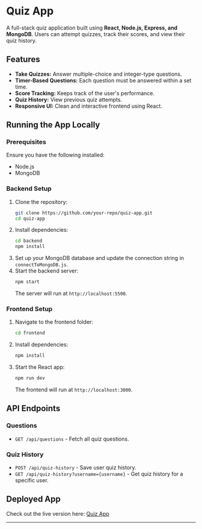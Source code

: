 # Quiz App

A full-stack quiz application built using **React, Node.js, Express, and MongoDB**. Users can attempt quizzes, track their scores, and view their quiz history.

## Features

- **Take Quizzes:** Answer multiple-choice and integer-type questions.
- **Timer-Based Questions:** Each question must be answered within a set time.
- **Score Tracking:** Keeps track of the user's performance.
- **Quiz History:** View previous quiz attempts.
- **Responsive UI:** Clean and interactive frontend using React.

## Running the App Locally

### Prerequisites

Ensure you have the following installed:
- Node.js
- MongoDB

### Backend Setup

1. Clone the repository:
   ```sh
   git clone https://github.com/your-repo/quiz-app.git
   cd quiz-app
   ```
2. Install dependencies:
   ```sh
   cd backend
   npm install
   ```
3. Set up your MongoDB database and update the connection string in `connectToMongoDB.js`.
4. Start the backend server:
   ```sh
   npm start
   ```
   The server will run at `http://localhost:5500`.

### Frontend Setup

1. Navigate to the frontend folder:
   ```sh
   cd frontend
   ```
2. Install dependencies:
   ```sh
   npm install
   ```
3. Start the React app:
   ```sh
   npm run dev
   ```
   The frontend will run at `http://localhost:3000`.

## API Endpoints

### Questions
- `GET /api/questions` - Fetch all quiz questions.

### Quiz History
- `POST /api/quiz-history` - Save user quiz history.
- `GET /api/quiz-history?username={username}` - Get quiz history for a specific user.

## Deployed App

Check out the live version here: [Quiz App](https://tusharrajputquiz.vercel.app/)

---

